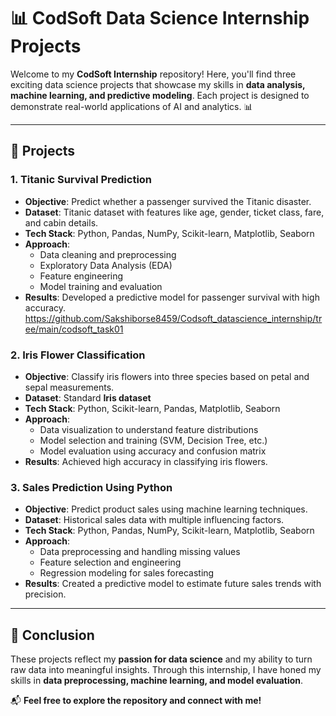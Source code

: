 # 📊 CodSoft Data Science Internship Projects

Welcome to my **CodSoft Internship** repository! Here, you'll find three exciting data science projects that showcase my skills in **data analysis, machine learning, and predictive modeling**. Each project is designed to demonstrate real-world applications of AI and analytics. 📊

---

## 📌 Projects

### 1. Titanic Survival Prediction
- **Objective**: Predict whether a passenger survived the Titanic disaster.
- **Dataset**: Titanic dataset with features like age, gender, ticket class, fare, and cabin details.
- **Tech Stack**: Python, Pandas, NumPy, Scikit-learn, Matplotlib, Seaborn
- **Approach**:
  - Data cleaning and preprocessing
  - Exploratory Data Analysis (EDA)
  - Feature engineering
  - Model training and evaluation
- **Results**: Developed a predictive model for passenger survival with high accuracy.
https://github.com/Sakshiborse8459/Codsoft_datascience_internship/tree/main/codsoft_task01

### 2. Iris Flower Classification
- **Objective**: Classify iris flowers into three species based on petal and sepal measurements.
- **Dataset**: Standard **Iris dataset**
- **Tech Stack**: Python, Scikit-learn, Pandas, Matplotlib, Seaborn
- **Approach**:
  - Data visualization to understand feature distributions
  - Model selection and training (SVM, Decision Tree, etc.)
  - Model evaluation using accuracy and confusion matrix
- **Results**: Achieved high accuracy in classifying iris flowers.


### 3. Sales Prediction Using Python
- **Objective**: Predict product sales using machine learning techniques.
- **Dataset**: Historical sales data with multiple influencing factors.
- **Tech Stack**: Python, Pandas, NumPy, Scikit-learn, Matplotlib, Seaborn
- **Approach**:
  - Data preprocessing and handling missing values
  - Feature selection and engineering
  - Regression modeling for sales forecasting
- **Results**: Created a predictive model to estimate future sales trends with precision.

---

## 🎯 Conclusion
These projects reflect my **passion for data science** and my ability to turn raw data into meaningful insights. Through this internship, I have honed my skills in **data preprocessing, machine learning, and model evaluation**.

📬 **Feel free to explore the repository and connect with me!**


